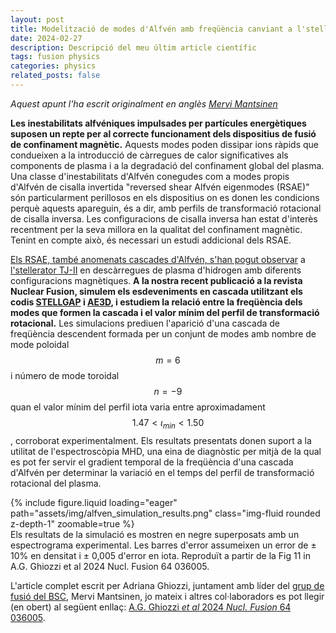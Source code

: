 ```yaml
---
layout: post
title: Modelització de modes d'Alfvén amb freqüència canviant a l'stellerator TJ-II
date: 2024-02-27
description: Descripció del meu últim article científic
tags: fusion physics
categories: physics
related_posts: false
---
```


_Aquest apunt l'ha escrit originalment en anglès
[Mervi Mantsinen](https://fusion.bsc.es/index.php/2024/02/27/our-new-journal-paper-in-nuclear-fusion-on-modeling-of-frequency-sweeping-alfven-modes/)_

**Les inestabilitats alfvéniques impulsades per partícules energètiques suposen un repte per al correcte
funcionament dels dispositius de fusió de confinament magnètic.** Aquests modes poden dissipar ions
ràpids que condueixen a la introducció de càrregues de calor significatives als components de plasma i a
la degradació del confinament global del plasma. Una classe d'inestabilitats d'Alfvén conegudes com a
modes propis d'Alfvén de cisalla invertida "reversed shear Alfvén eigenmodes (RSAE)" són particularment
perillosos en els dispositius on es donen les condicions perquè aquests apareguin, és a dir, amb perfils
de transformació rotacional de cisalla inversa. Les configuracions de cisalla inversa han estat d'interès
recentment per la seva millora en la qualitat del confinament magnètic. Tenint en compte això, és
necessari un estudi addicional dels RSAE.

[Els RSAE, també anomenats cascades d'Alfvén, s'han pogut observar](http://10.0.4.64/0029-5515/54/12/123002)
a [l'stellerator TJ-II](https://www.wikiwand.com/es/TJ-II) en descàrregues de plasma d'hidrogen amb
diferents configuracions magnètiques. **A la nostra recent publicació a la revista Nuclear Fusion,
simulem els esdeveniments en cascada utilitzant els codis [STELLGAP](ttps://doi.org/10.1063/1.1590316) i
[AE3D](https://doi.org/10.1063/1.3313818), i estudiem la relació entre la freqüència dels modes que
formen la cascada i el valor mínim del perfil de transformació rotacional.** Les simulacions prediuen
l'aparició d'una cascada de freqüència descendent formada per un conjunt de modes amb nombre de mode
poloidal $$m = 6$$ i número de mode toroidal $$n = -9$$ quan el valor mínim del perfil iota varia entre
aproximadament $$1.47 < \iota_{min} < 1.50$$, corroborat experimentalment. Els resultats presentats donen
suport a la utilitat de l'espectroscòpia MHD, una eina de diagnòstic per mitjà de la qual es pot fer
servir el gradient temporal de la freqüència d'una cascada d'Alfvén per determinar la variació en el
temps del perfil de transformació rotacional del plasma.

<div class="col-sm mt-3 mt-md-0">
    {% include figure.liquid loading="eager" path="assets/img/alfven_simulation_results.png" class="img-fluid rounded z-depth-1" zoomable=true %}
</div>
<div class="caption">
    Els resultats de la simulació es mostren en negre superposats amb un espectrograma experimental.
    Les barres d'error assumeixen un error de ± 10% en densitat i ± 0,005 d'error en iota.
    Reproduït a partir de la Fig 11 in A.G. Ghiozzi et al 2024 Nucl. Fusion 64 036005.
</div>

L'article complet escrit per Adriana Ghiozzi, juntament amb líder del
[grup de fusió del BSC](https://fusion.bsc.es/), Mervi Mantsinen, jo mateix i altres col·laboradors es
pot llegir (en obert) al següent enllaç:
[A.G. Ghiozzi _et al_ 2024 _Nucl. Fusion_ 64 036005](https://iopscience.iop.org/article/10.1088/1741-4326/ad1c93).
